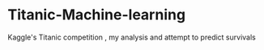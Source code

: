# Titanic-Machine-learning
Kaggle's Titanic competition , my analysis and attempt to predict survivals
